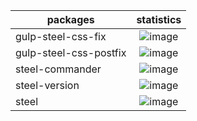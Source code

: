 | packages| statistics|
| ------------- |:-------------:|
| gulp-steel-css-fix | ![image](https://img.shields.io/npm/dm/gulp-steel-css-fix.svg?style=flat-square)|
| gulp-steel-css-postfix | ![image](https://img.shields.io/npm/dm/gulp-steel-css-postfix.svg?style=flat-square)|
| steel-commander | ![image](https://img.shields.io/npm/dm/steel-commander.svg?style=flat-square)|
| steel-version | ![image](https://img.shields.io/npm/dm/steel-version.svg?style=flat-square)|
| steel | ![image](https://img.shields.io/npm/dm/steel.svg?style=flat-square)|
